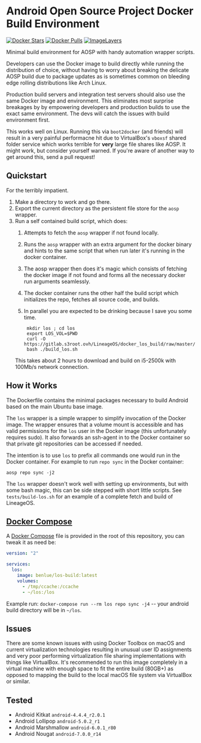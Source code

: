 Android Open Source Project Docker Build Environment
====================================================

[![Docker Stars](https://img.shields.io/docker/stars/benlue/los-build.svg)](https://hub.docker.com/r/benlue/los-build/)
[![Docker Pulls](https://img.shields.io/docker/pulls/benlue/los-build.svg)](https://hub.docker.com/r/benlue/los-build/)
[![ImageLayers](https://images.microbadger.com/badges/image/benlue/los-build.svg)](https://microbadger.com/#/images/benlue/los-build)

Minimal build environment for AOSP with handy automation wrapper scripts.

Developers can use the Docker image to build directly while running the
distribution of choice, without having to worry about breaking the delicate
AOSP build due to package updates as is sometimes common on bleeding edge
rolling distributions like Arch Linux.

Production build servers and integration test servers should also use the same
Docker image and environment. This eliminates most surprise breakages by
by empowering developers and production builds to use the exact same
environment.  The devs will catch the issues with build environment first.

This works well on Linux.  Running this via `boot2docker` (and friends) will
result in a very painful performacne hit due to VirtualBox's `vboxsf` shared
folder service which works terrible for **very** large file shares like AOSP.
It might work, but consider yourself warned.  If you're aware of another way to
get around this, send a pull request!


Quickstart
----------

For the terribly impatient.

1. Make a directory to work and go there.
2. Export the current directory as the persistent file store for the `aosp`
   wrapper.
3. Run a self contained build script, which does:
    1. Attempts to fetch the `aosp` wrapper if not found locally.
    2. Runs the `aosp` wrapper with an extra argument for the docker binary and
       hints to the same script that when run later it's running in the docker
       container.
    3. The aosp wrapper then does it's magic which consists of fetching the
       docker image if not found and forms all the necessary docker run
       arguments seamlessly.
    4. The docker container runs the other half the build script which
       initializes the repo, fetches all source code, and builds.
    5. In parallel you are expected to be drinking because I save you some time.

            mkdir los ; cd los
            export LOS_VOL=$PWD
            curl -O https://gitlab.s3root.ovh/LineageOS/docker_los_build/raw/master/tests/build_los.sh
            bash ./build_los.sh

    This takes about 2 hours to download and build on i5-2500k with 100Mb/s network connection.

How it Works
------------

The Dockerfile contains the minimal packages necessary to build Android based
on the main Ubuntu base image.

The `los` wrapper is a simple wrapper to simplify invocation of the Docker
image.  The wrapper ensures that a volume mount is accessible and has valid
permissions for the `los` user in the Docker image (this unfortunately
requires sudo).  It also forwards an ssh-agent in to the Docker container
so that private git repositories can be accessed if needed.

The intention is to use `los` to prefix all commands one would run in the
Docker container.  For example to run `repo sync` in the Docker container:

    aosp repo sync -j2

The `los` wrapper doesn't work well with setting up environments, but with
some bash magic, this can be side stepped with short little scripts.  See
`tests/build-los.sh` for an example of a complete fetch and build of LineageOS.

[Docker Compose][]
------

A [Docker Compose][] file is provided in the root of this repository, you can tweak it as need be:

```yaml
version: "2"

services:
  los:
    image: benlue/los-build:latest
    volumes:
      - /tmp/ccache:/ccache
      - ~/los:/los
```
Example run: `docker-compose run --rm los repo sync -j4` -- your android build directory will be in `~/los`.

Issues
------

There are some known issues with using Docker Toolbox on macOS and current
virtualization technologies resulting in unusual user ID assignments and very
poor performing virtualization file sharing implementations with things like
VirtualBox.  It's recommended to run this image completely in a virtual machine
with enough space to fit the entire build (80GB+) as opposed to mapping the
build to the local macOS file system via VirtualBox or similar.

Tested
------

* Android Kitkat `android-4.4.4_r2.0.1`
* Android Lollipop `android-5.0.2_r1`
* Android Marshmallow `android-6.0.1_r80`
* Android Nougat `android-7.0.0_r14`

[Docker Compose]: https://docs.docker.com/compose
